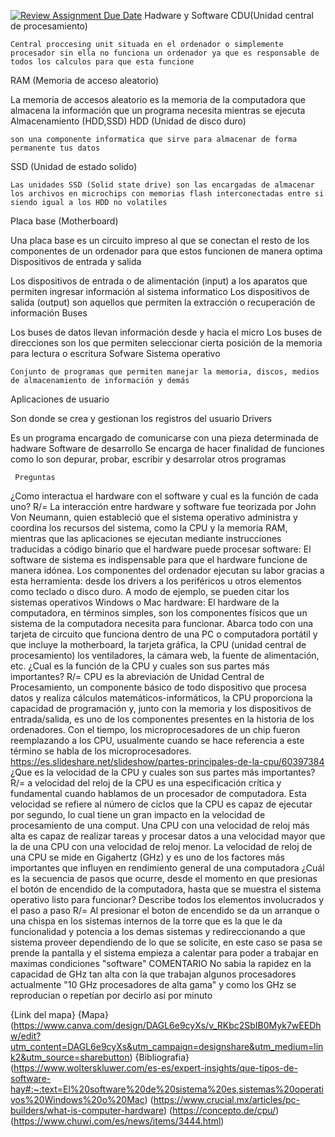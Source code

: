 [![Review Assignment Due Date](https://classroom.github.com/assets/deadline-readme-button-22041afd0340ce965d47ae6ef1cefeee28c7c493a6346c4f15d667ab976d596c.svg)](https://classroom.github.com/a/sTWg933Z)
Hadware y Software
  CDU(Unidad central de procesamiento)

    Central proccesing unit situada en el ordenador o simplemente procesador sin ella no funciona un ordenador ya que es responsable de todos los calculos para que esta funcione
  RAM (Memoria de acceso aleatorio)

   La memoria de accesos aleatorio es la memoria de la computadora que almacena la información que un programa necesita mientras se ejecuta
  Almacenamiento (HDD,SSD)
   HDD (Unidad de disco duro)

    son una componente informatica que sirve para almacenar de forma permanente tus datos 
   SSD (Unidad de estado solido)

    Las unidades SSD (Solid state drive) son las encargadas de almacenar los archivos en microchips con memorias flash interconectadas entre si siendo igual a los HDD no volatiles
  Placa base (Motherboard)

   Una placa base es un circuito impreso al que se conectan  el resto de los componentes de un ordenador para que estos funcionen de manera optima
  Dispositivos de entrada y salida 

   Los dispositivos de entrada o de alimentación (input) a los aparatos que permiten ingresar información al sistema informatico 
   Los dispositivos de salida (output) son aquellos que permiten la extracción o recuperación de información
  Buses

   Los buses de datos llevan información desde y hacia el micro 
   Los buses de direcciones son los que permiten seleccionar cierta posición de la memoria para lectura o escritura
  Sofware Sistema operativo

    Conjunto de programas que permiten manejar la memoria, discos, medios de almacenamiento de información y demás
  Aplicaciones de usuario 

   Son donde se crea y gestionan los registros del usuario
  Drivers

   Es un programa encargado de comunicarse con una pieza determinada de hadware
  Software de desarrollo
   Se encarga de hacer finalidad de funciones como lo son depurar, probar, escribir y desarrolar otros programas

     Preguntas
  ¿Como interactua el hardware con el software y cual es la función de cada uno?
    R/= La interacción entre hardware y software fue teorizada por John Von Neumann, quien estableció que el sistema operativo administra y coordina los recursos del sistema, como la CPU y la memoria RAM, mientras que las aplicaciones se ejecutan mediante instrucciones traducidas a código binario que el hardware puede procesar 
    software: El software de sistema es indispensable para que el hardware funcione de manera idónea. Los componentes del ordenador ejecutan su labor gracias a esta herramienta: desde los drivers a los periféricos u otros elementos como teclado o disco duro. A modo de ejemplo, se pueden citar los sistemas operativos Windows o Mac
    hardware: El hardware de la computadora, en términos simples, son los componentes físicos que un sistema de la computadora necesita para funcionar. Abarca todo con una tarjeta de circuito que funciona dentro de una PC o computadora portátil y que incluye la motherboard, la tarjeta gráfica, la CPU (unidad central de procesamiento) los ventiladores, la cámara web, la fuente de alimentación, etc.
  ¿Cual es la función de la CPU y cuales son sus partes más importantes?
    R/= CPU es la abreviación de Unidad Central de Procesamiento, un componente básico de todo dispositivo que procesa datos y realiza cálculos matemáticos-informáticos, la CPU proporciona la capacidad de programación y, junto con la memoria y los dispositivos de entrada/salida, es uno de los componentes presentes en la historia de los ordenadores. Con el tiempo, los microprocesadores de un chip fueron reemplazando a los CPU, usualmente cuando se hace referencia a este término se habla de los microprocesadores.
    https://es.slideshare.net/slideshow/partes-principales-de-la-cpu/60397384
  ¿Que es la velocidad de la CPU y cuales son sus partes más importantes?
   R/= a velocidad del reloj de la CPU es una especificación crítica y fundamental cuando hablamos de un procesador de computadora. Esta velocidad se refiere al número de ciclos que la CPU es capaz de ejecutar por segundo, lo cual tiene un gran impacto en la velocidad de procesamiento de una comput. Una CPU con una velocidad de reloj más alta es capaz de realizar tareas y procesar datos a una velocidad mayor que la de una CPU con una velocidad de reloj menor. La velocidad de reloj de una CPU se mide en Gigahertz (GHz) y es uno de los factores más importantes que influyen en rendimiento general de una computadora
  ¿Cuál es la secuencia de pasos que ocurre, desde el momento en que presionas el botón de encendido de la computadora, hasta que se muestra el sistema operativo listo para funcionar? Describe todos los elementos involucrados y el paso a paso
   R/= Al presionar el boton de encendido se da un arranque o una chispa en los sistemas internos de la torre que es la que le da funcionalidad y potencia a los demas sistemas y redireccionando a que sistema proveer dependiendo de lo que se solicite, en este caso se pasa se prende la pantalla y el sistema empieza a calentar para poder a trabajar en maximas condiciones "software"
  COMENTARIO
   No sabia la rapidez en la capacidad de GHz tan alta con la que trabajan algunos procesadores actualmente "10 GHz procesadores de alta gama" y como los GHz se reproducian o repetían por decirlo así por minuto


{Link del mapa} 
 {Mapa}(https://www.canva.com/design/DAGL6e9cyXs/v_RKbc2SbIB0Myk7wEEDhw/edit?utm_content=DAGL6e9cyXs&utm_campaign=designshare&utm_medium=link2&utm_source=sharebutton) 
{Bibliografia}
(https://www.wolterskluwer.com/es-es/expert-insights/que-tipos-de-software-hay#:~:text=El%20software%20de%20sistema%20es,sistemas%20operativos%20Windows%20o%20Mac)
(https://www.crucial.mx/articles/pc-builders/what-is-computer-hardware)
(https://concepto.de/cpu/)
(https://www.chuwi.com/es/news/items/3444.html)
